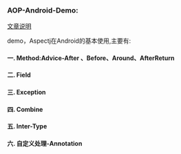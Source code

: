 ### AOP-Android-Demo:

[文章说明](https://blog.csdn.net/ddxxii/article/details/86424055)

demo，Aspectj在Android的基本使用,主要有:

#### 一. Method:Advice-After 、Before、Around、AfterReturn
#### 二. Field
#### 三. Exception
#### 四. Combine
#### 五. Inter-Type
#### 六. 自定义处理-Annotation
